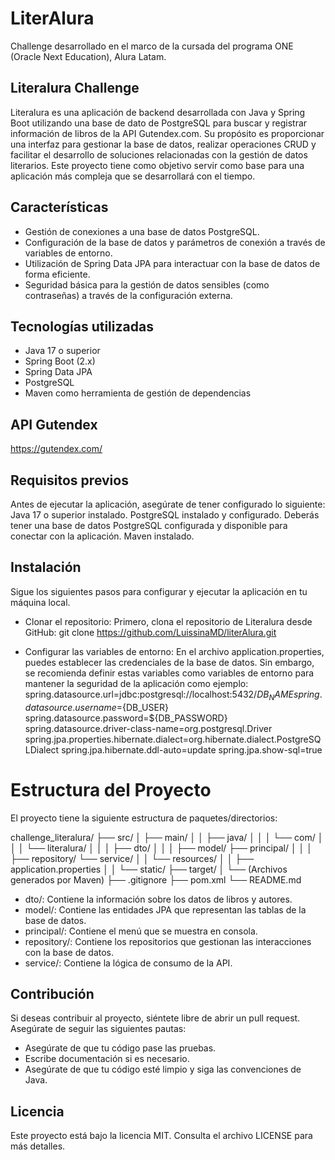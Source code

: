 # LiterAlura
Challenge desarrollado en el marco de la cursada del programa ONE (Oracle Next Education), Alura Latam.

## Literalura Challenge

Literalura es una aplicación de backend desarrollada con Java y Spring Boot utilizando una base de dato de PostgreSQL para buscar y registrar información de libros de la API Gutendex.com. Su propósito es proporcionar una interfaz para gestionar la base de datos, realizar operaciones CRUD y facilitar el desarrollo de soluciones relacionadas con la gestión de datos literarios. Este proyecto tiene como objetivo servir como base para una aplicación más compleja que se desarrollará con el tiempo.

## Características
* Gestión de conexiones a una base de datos PostgreSQL.
* Configuración de la base de datos y parámetros de conexión a través de variables de entorno.
* Utilización de Spring Data JPA para interactuar con la base de datos de forma eficiente.
* Seguridad básica para la gestión de datos sensibles (como contraseñas) a través de la configuración externa.
  
## Tecnologías utilizadas
* Java 17 o superior
* Spring Boot (2.x)
* Spring Data JPA
* PostgreSQL
* Maven como herramienta de gestión de dependencias

## API Gutendex
https://gutendex.com/

## Requisitos previos
Antes de ejecutar la aplicación, asegúrate de tener configurado lo siguiente:
Java 17 o superior instalado.
PostgreSQL instalado y configurado. Deberás tener una base de datos PostgreSQL configurada y disponible para conectar con la aplicación.
Maven instalado.

## Instalación
Sigue los siguientes pasos para configurar y ejecutar la aplicación en tu máquina local.

* Clonar el repositorio:
Primero, clona el repositorio de Literalura desde GitHub:
git clone https://github.com/LuissinaMD/literAlura.git

* Configurar las variables de entorno:
En el archivo application.properties, puedes establecer las credenciales de la base de datos. Sin embargo, se recomienda definir estas variables como variables de entorno para mantener la seguridad de la aplicación como ejemplo:
spring.datasource.url=jdbc:postgresql://localhost:5432/${DB_NAME}
spring.datasource.username=${DB_USER}
spring.datasource.password=${DB_PASSWORD}
spring.datasource.driver-class-name=org.postgresql.Driver
spring.jpa.properties.hibernate.dialect=org.hibernate.dialect.PostgreSQLDialect
spring.jpa.hibernate.ddl-auto=update
spring.jpa.show-sql=true

# Estructura del Proyecto
El proyecto tiene la siguiente estructura de paquetes/directorios:

challenge_literalura/
├── src/
│   ├── main/
│   │   ├── java/
│   │   │   └── com/
│   │   │       └── literalura/
│   │   │           ├── dto/
│   │   │           ├── model/
                    ├── principal/
│   │   │           ├── repository/
                    └── service/
│   │   └── resources/
│   │       ├── application.properties
│   │       └── static/
├── target/
│   └── (Archivos generados por Maven)
├── .gitignore
├── pom.xml
└── README.md

* dto/: Contiene la información sobre los datos de libros y autores.
* model/: Contiene las entidades JPA que representan las tablas de la base de datos.
* principal/: Contiene el menú que se muestra en consola.
* repository/: Contiene los repositorios que gestionan las interacciones con la base de datos.
* service/: Contiene la lógica de consumo de la API.

## Contribución
Si deseas contribuir al proyecto, siéntete libre de abrir un pull request. Asegúrate de seguir las siguientes pautas:

* Asegúrate de que tu código pase las pruebas.
* Escribe documentación si es necesario.
* Asegúrate de que tu código esté limpio y siga las convenciones de Java.

## Licencia
Este proyecto está bajo la licencia MIT. Consulta el archivo LICENSE para más detalles.
